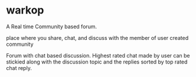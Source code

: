 # warkop
A Real time Community based forum.

place where you share, chat, and discuss with the member of user created community

Forum with chat based discussion. Highest rated chat made by user can be stickied along with the discussion topic and the replies sorted by top rated chat reply.

